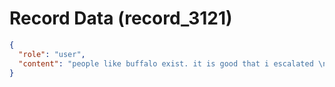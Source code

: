 # Record Data (record_3121)

```json
{
  "role": "user",
  "content": "people like buffalo exist. it is good that i escalated \n"
}
```

